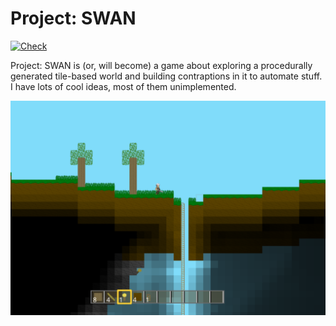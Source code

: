 # Project: SWAN

[![Check](https://github.com/mortie/project-swan/actions/workflows/check.yml/badge.svg)](https://github.com/mortie/project-swan/actions/workflows/check.yml)

Project: SWAN is (or, will become) a game about exploring a procedurally generated
tile-based world and building contraptions in it to automate stuff.
I have lots of cool ideas, most of them unimplemented.

![screenshot](https://raw.githubusercontent.com/mortie/project-swan/main/screenshot.png)
